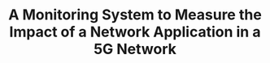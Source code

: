 ---
paper_type: Journal
title: "A Monitoring System to Measure the Impact of a Network Application in a 5G Network"
authors:  "Rafael Direito, Dário Matos, Daniel Gomes, Diogo Gomes, Rui L. Aguiar"
journal_title: "IEEE NFV-SDN 2023"
doi: "10.5281/zenodo.8354820"
repository_link: "Not Yet Available"
relevance: "Network monitoring is an essential feature of management for most digital service providers, since it allows for evaluating the network status and its integration with a service. With the introduction of 5G Networks and implementation of solutions using proprietary 5G Cores, obtaining monitoring data can be challenging. Not only on account of legal aspects, but also due to limitations regarding support or the means by which network monitoring data is provided. Thus, a need for agnostic monitoring solution arises, being the main focus of this work. As such, this paper describes the design and implementation of an agnostic monitoring solution that relies on Software Defining Networking mechanisms. Our monitoring system was developed through open-source technologies and allows for gathering network metrics and expose them via a REST API and a Web UI."
---